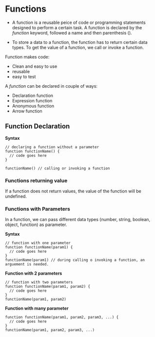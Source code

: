 # Functions
+ A function is a reusable peice of code or programming statements designed to perform a certain task. A function is declared by the *function* keyword, followed a name and then parenthesis ().

+ To store a data to a function, the function has to return certain data types. To get the value of a function, we call or invoke a function.

Function makes code:
- Clean and easy to use
- reusable
- easy to test

A *function* can be declared in couple of ways:
* Declaration function
* Expression function
* Anonymous function
* Arrow function

## Function Declaration
**Syntax**
```
// declaring a function without a parameter
function functionName() {
  // code goes here
}

functionName() // calling or invoking a function
```
### Functions returning value
If a function does not return values, the value of the function will be undefined.

### Functions with Parameters
In a function, we can pass different data types (number, string, boolean, object, function) as parameter.

**Syntax**
```
// function with one parameter
function functionName(param1) {
  // code goes here
}
functionName(param1) // during calling o invoking a function, an arguement is needed.
```

**Function with 2 parameters**
```
// function with two parameters
function functionName(param1, param2) {
  // code goes here
}
functionName(param1, param2) 
```

**Function with many parameter**
```
function functionName(param1, param2, param3, ...) {
  // code goes here
}
functionName(param1, param2, param3, ...)
```